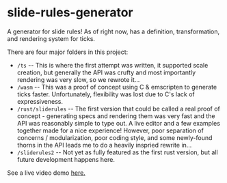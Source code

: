 # slide-rules-generator

A generator for slide rules! As of right now, has a definition, transformation,
and rendering system for ticks.

There are four major folders in this project:

- `/ts` -- This is where the first attempt was written, it supported scale
  creation, but generally the API was crufty and most importantly rendering was
  very slow, so we rewrote it...
- `/wasm` -- This was a proof of concept using C & emscripten to generate ticks
  faster. Unfortunately, flexibility was lost due to C's lack of
  expressiveness.
- `/rust/sliderules` -- The first version that could be called a real proof of
  concept - generating specs and rendering them was very fast and the API was
  reasonably simple to type out. A live editor and a few examples together made
  for a nice experience!  However, poor separation of concerns /
  modularization, poor coding style, and some newly-found thorns in the API
  leads me to do a heavily inspried rewrite in...
- `/sliderules2` -- Not yet as fully featured as the first rust version, but
  all future development happens here.

See a live video demo [here.](https://github.com/dylan-thinnes/slide-rules-generator/blob/master/video-demo.mp4?raw=true)
